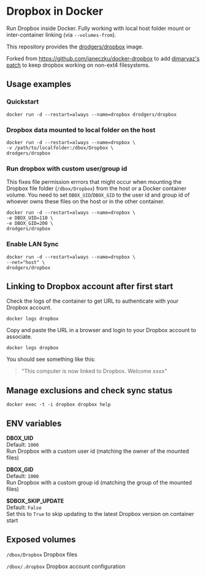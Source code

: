 # Dropbox in Docker

[hub]: https://hub.docker.com/r/drodgers/dropbox/

Run Dropbox inside Docker. Fully working with local host folder mount or inter-container linking (via `--volumes-from`).

This repository provides the [drodgers/dropbox](https://registry.hub.docker.com/u/drodgers/dropbox/) image.

Forked from https://github.com/janeczku/docker-dropbox to add [dimaryaz's patch](https://github.com/dimaryaz/dropbox_ext4) to keep dropbox working on non-ext4 filesystems.

## Usage examples

### Quickstart

    docker run -d --restart=always --name=dropbox drodgers/dropbox

### Dropbox data mounted to local folder on the host

    docker run -d --restart=always --name=dropbox \
    -v /path/to/localfolder:/dbox/Dropbox \
    drodgers/dropbox

### Run dropbox with custom user/group id
This fixes file permission errrors that might occur when mounting the Dropbox file folder (`/dbox/Dropbox`) from the host or a Docker container volume. You need to set `DBOX_UID`/`DBOX_GID` to the user id and group id of whoever owns these files on the host or in the other container.

    docker run -d --restart=always --name=dropbox \
    -e DBOX_UID=110 \
    -e DBOX_GID=200 \
    drodgers/dropbox

### Enable LAN Sync

    docker run -d --restart=always --name=dropbox \
    --net="host" \
    drodgers/dropbox

## Linking to Dropbox account after first start

Check the logs of the container to get URL to authenticate with your Dropbox account.

    docker logs dropbox

Copy and paste the URL in a browser and login to your Dropbox account to associate.

    docker logs dropbox

You should see something like this:

> "This computer is now linked to Dropbox. Welcome xxxx"

## Manage exclusions and check sync status

    docker exec -t -i dropbox dropbox help

## ENV variables

**DBOX_UID**  
Default: `1000`  
Run Dropbox with a custom user id (matching the owner of the mounted files)

**DBOX_GID**  
Default: `1000`  
Run Dropbox with a custom group id (matching the group of the mounted files)

**$DBOX_SKIP_UPDATE**  
Default: `False`  
Set this to `True` to skip updating to the latest Dropbox version on container start


## Exposed volumes

`/dbox/Dropbox`
Dropbox files

`/dbox/.dropbox`
Dropbox account configuration
